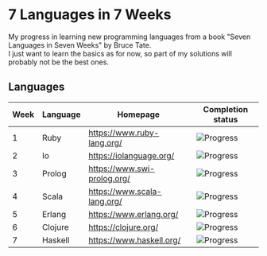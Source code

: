 # 7 Languages in 7 Weeks
My progress in learning new programming languages from a book "Seven Languages in Seven Weeks" by Bruce Tate.\
I just want to learn the basics as for now, so part of my solutions will probably not be the best ones.

## Languages
| Week | Language | Homepage                    | Completion status                         |
|------|----------|-----------------------------|-------------------------------------------|
| 1    | Ruby     | https://www.ruby-lang.org/  | ![Progress](https://progress-bar.dev/100) |
| 2    | Io       | https://iolanguage.org/     | ![Progress](https://progress-bar.dev/0/)  |
| 3    | Prolog   | https://www.swi-prolog.org/ | ![Progress](https://progress-bar.dev/0/)  |
| 4    | Scala    | https://www.scala-lang.org/ | ![Progress](https://progress-bar.dev/0/)  |
| 5    | Erlang   | https://www.erlang.org/     | ![Progress](https://progress-bar.dev/0/)  |
| 6    | Clojure  | https://clojure.org/        | ![Progress](https://progress-bar.dev/0/)  |
| 7    | Haskell  | https://www.haskell.org/    | ![Progress](https://progress-bar.dev/0/)  |
